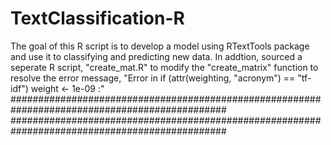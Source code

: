# TextClassification-R
The goal of this R script is to develop a model using RTextTools package and use it to classifying and predicting new data. 
In addtion, sourced a seperate R script, "create_mat.R" to modify the "create_matrix" function to resolve the error message, "Error in if (attr(weighting, "acronym") == "tf-idf") weight <- 1e-09 :"
###############################################################################################
###############################################################################################
